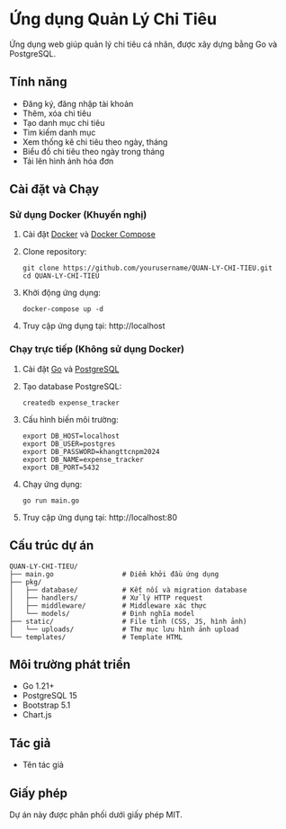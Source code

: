 # Ứng dụng Quản Lý Chi Tiêu

Ứng dụng web giúp quản lý chi tiêu cá nhân, được xây dựng bằng Go và PostgreSQL.

## Tính năng

- Đăng ký, đăng nhập tài khoản
- Thêm, xóa chi tiêu
- Tạo danh mục chi tiêu
- Tìm kiếm danh mục
- Xem thống kê chi tiêu theo ngày, tháng
- Biểu đồ chi tiêu theo ngày trong tháng
- Tải lên hình ảnh hóa đơn

## Cài đặt và Chạy

### Sử dụng Docker (Khuyến nghị)

1. Cài đặt [Docker](https://www.docker.com/products/docker-desktop/) và [Docker Compose](https://docs.docker.com/compose/install/)

2. Clone repository:
   ```
   git clone https://github.com/yourusername/QUAN-LY-CHI-TIEU.git
   cd QUAN-LY-CHI-TIEU
   ```

3. Khởi động ứng dụng:
   ```
   docker-compose up -d
   ```

4. Truy cập ứng dụng tại: http://localhost

### Chạy trực tiếp (Không sử dụng Docker)

1. Cài đặt [Go](https://golang.org/dl/) và [PostgreSQL](https://www.postgresql.org/download/)

2. Tạo database PostgreSQL:
   ```
   createdb expense_tracker
   ```

3. Cấu hình biến môi trường:
   ```
   export DB_HOST=localhost
   export DB_USER=postgres
   export DB_PASSWORD=khangttcnpm2024
   export DB_NAME=expense_tracker
   export DB_PORT=5432
   ```

4. Chạy ứng dụng:
   ```
   go run main.go
   ```

5. Truy cập ứng dụng tại: http://localhost:80

## Cấu trúc dự án

```
QUAN-LY-CHI-TIEU/
├── main.go                 # Điểm khởi đầu ứng dụng
├── pkg/
│   ├── database/           # Kết nối và migration database
│   ├── handlers/           # Xử lý HTTP request
│   ├── middleware/         # Middleware xác thực
│   └── models/             # Định nghĩa model
├── static/                 # File tĩnh (CSS, JS, hình ảnh)
│   └── uploads/            # Thư mục lưu hình ảnh upload
└── templates/              # Template HTML
```

## Môi trường phát triển

- Go 1.21+
- PostgreSQL 15
- Bootstrap 5.1
- Chart.js

## Tác giả

- Tên tác giả

## Giấy phép

Dự án này được phân phối dưới giấy phép MIT.